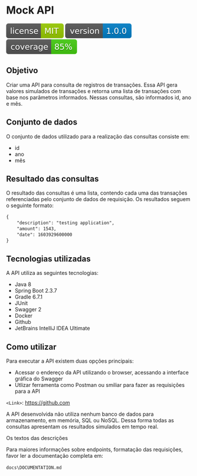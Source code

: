 # Mock API
![License](img/license.svg)
![Version](img/version.svg)
![Coverage](img/coverage.svg)
## Objetivo
Criar uma API para consulta de registros de transações. Essa API gera valores simulados de transações e retorna uma lista de transações com base nos parâmetros informados. Nessas consultas, são informados id, ano e mês.

## Conjunto de dados
O conjunto de dados utilizado para a realização das consultas consiste em:
 + id
 + ano
 + mês

## Resultado das consultas
O resultado das consultas é uma lista, contendo cada uma das transações referenciadas pelo conjunto de dados de requisição.
Os resultados seguem o seguinte formato:

    {
        "description": "testing application",
        "amount": 1543,
        "date": 1603929600000
    }
## Tecnologias utilizadas
A API utiliza as seguintes tecnologias:

 + Java 8
 + Spring Boot 2.3.7
 + Gradle 6.7.1
 + JUnit
 + Swagger 2
 + Docker
 + Github
 + JetBrains IntelliJ IDEA Ultimate

## Como utilizar
Para executar a API existem duas opções principais:
 + Acessar o endereço da API utilizando o browser, acessando a interface gráfica do Swagger
 + Utlizar ferramenta como Postman ou smiliar para fazer as requisições para a API

`<Link>`: <https://github.com>

A API desenvolvida não utiliza nenhum banco de dados para armazenamento, em memória, SQL ou NoSQL.
Dessa forma todas as consultas apresentam os resultados simulados em tempo real.

Os textos das descrições

Para maiores informações sobre endpoints, formatação das requisições, favor ler a documentação completa em:

`docs\DOCUMENTATION.md`
